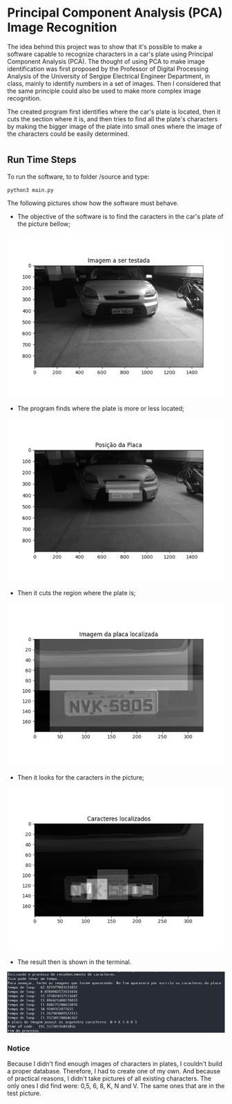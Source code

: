 
# Principal Component Analysis (PCA) Image Recognition
The idea behind this project was to show that it's possible to make a software capable to recognize characters in a car's plate using Principal Component Analysis (PCA). The thought of using PCA to make image identification was first proposed by the Professor of Digital Processing Analysis of the University of Sergipe Electrical Engineer Department, in class, mainly to identify numbers in a set of images. Then I considered that the same principle could also be used to make more complex image recognition.

The created program first identifies where the car's plate is located, then it cuts the section where it is, and then tries to find all the plate's characters by making the bigger image of the plate into small ones where the image of the characters could be easily determined.  

#

## Run Time Steps
To run the software, to to folder /source and type:
```bash
python3 main.py
```
The following pictures show how the software must behave.

- The objective of the software is to find the caracters in the car's plate of the picture bellow; 

![image](utils/Figure_1.png)

- The program finds where the plate is more or less located;

![image](/utils/plate_found.png)

- Then it cuts the region where the plate is;

![image](utils/cutted_plate.png)

- Then it looks for the caracters in the picture;

![image](utils/caracters_found.png)

- The result then is shown in the terminal.

![image](utils/result.png)


### Notice

Because I didn't find enough images of characters in plates, I couldn't build a proper database. Therefore, I had to create one of my own. And because of practical reasons, I didn't take pictures of all existing characters. The only ones I did find were: 0,5, 6, 8, K, N and V. The same ones that are in the test picture.  
